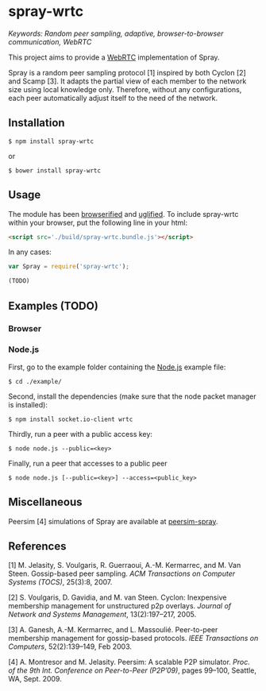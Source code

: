 # spray-wrtc

<i>Keywords: Random peer sampling, adaptive, browser-to-browser communication,
WebRTC</i>

This project aims to provide a [WebRTC](http://www.webrtc.org) implementation of
Spray.

Spray is a random peer sampling protocol [1] inspired by both Cyclon [2] and
Scamp [3]. It adapts the partial view of each member to the network size using
local knowledge only. Therefore, without any configurations, each peer
automatically adjust itself to the need of the network.

## Installation

```
$ npm install spray-wrtc
```
or
```
$ bower install spray-wrtc
```

## Usage

The module has been [browserified](http://browserify.org) and
[uglified](https://github.com/mishoo/UglifyJS). To include spray-wrtc within your
browser, put the following line in your html:
```html
<script src='./build/spray-wrtc.bundle.js'></script>
```
In any cases:
```javascript
var Spray = require('spray-wrtc');

(TODO)
```

## Examples (TODO)

### Browser

### Node.js

First, go to the example folder containing the [Node.js](http://nodejs.org)
example file:
```
$ cd ./example/
```

Second, install the dependencies (make sure that the node packet manager is
installed):
```
$ npm install socket.io-client wrtc
```

Thirdly, run a peer with a public access key:
```
$ node node.js --public=<key>
```

Finally, run a peer that accesses to a public peer
```
$ node node.js [--public=<key>] --access=<public_key>
```

## Miscellaneous

Peersim [4] simulations of Spray are available at
[peersim-spray](https://github.com/justayak/peersim-spray).

## References

[1] M. Jelasity, S. Voulgaris, R. Guerraoui, A.-M. Kermarrec, and M. Van
Steen. Gossip-based peer sampling. <i>ACM Transactions on Computer Systems
(TOCS)</i>, 25(3):8, 2007.

[2] S. Voulgaris, D. Gavidia, and M. van Steen. Cyclon: Inexpensive membership
management for unstructured p2p overlays. <i>Journal of Network and Systems
Management</i>, 13(2):197–217, 2005.

[3] A. Ganesh, A.-M. Kermarrec, and L. Massoulié. Peer-to-peer membership
management for gossip-based protocols. <i>IEEE Transactions on Computers</i>,
52(2):139–149, Feb 2003.

[4] A. Montresor and M. Jelasity. Peersim: A scalable P2P simulator. <i>Proc. of
the 9th Int. Conference on Peer-to-Peer (P2P’09)</i>, pages 99–100, Seattle, WA,
Sept. 2009.